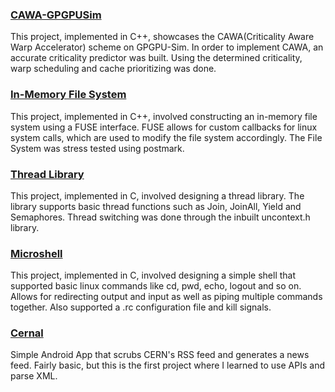 ### [CAWA-GPGPUSim](https://github.com/dmjoshyy/gpgpusim-cacp) 

This project, implemented in C++, showcases the CAWA(Criticality Aware Warp Accelerator) scheme on GPGPU-Sim. In order to implement CAWA, an accurate criticality predictor was built. Using the determined criticality, warp scheduling and cache prioritizing was done.


### [In-Memory File System](https://github.com/dmjoshyy/mydisk) 

This project, implemented in C++, involved constructing an in-memory file system using a FUSE interface. FUSE allows for custom callbacks for linux system calls, which are used to modify the file system accordingly. The File System was stress tested using postmark.


### [Thread Library](https://github.com/dmjoshyy/mythread)

This project, implemented in C, involved designing a thread library. The library supports basic thread functions such as Join, JoinAll, Yield and Semaphores. Thread switching was done through the inbuilt
uncontext.h library.


### [Microshell](https://github.com/dmjoshyy/ush)

This project, implemented in C, involved designing a simple shell that supported basic linux commands like cd, pwd, echo, logout and so on. Allows for redirecting output and input as well as piping multiple commands together. Also supported a .rc configuration file and kill signals.


### [Cernal](https://github.com/dmjoshyy/cernal)
Simple Android App that scrubs CERN's RSS feed and generates a news feed. Fairly basic, but this is the first project where I learned to use APIs and parse XML. 


